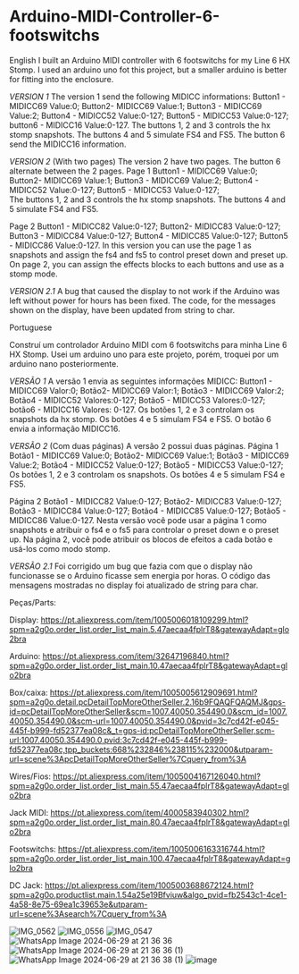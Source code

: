 # Arduino-MIDI-Controller-6-footswitchs
English
I built an Arduino MIDI controller with 6 footswitchs for my Line 6 HX Stomp. I used an arduino uno fot this project, but a smaller arduino is better for fitting into the enclosure. 

*VERSION 1*
The version 1 send the following MIDICC informations: Button1 - MIDICC69 Value:0; Button2- MIDICC69 Value:1; Button3 - MIDICC69 Value:2; Button4 - MIDICC52 Value:0-127; Button5 - MIDICC53 Value:0-127; button6 - MIDICC16 Value:0-127. The buttons 1, 2 and 3 controls the hx stomp snapshots. The buttons 4 and 5 simulate FS4 and FS5. The button 6 send the MIDICC16 information.

*VERSION 2* (With two pages)
The version 2 have two pages. The button 6 alternate between the 2 pages.
Page 1
Button1 - MIDICC69 Value:0; 
Button2- MIDICC69 Value:1; 
Button3 - MIDICC69 Value:2; 
Button4 - MIDICC52 Value:0-127; 
Button5 - MIDICC53 Value:0-127;  
The buttons 1, 2 and 3 controls the hx stomp snapshots. The buttons 4 and 5 simulate FS4 and FS5.

Page 2
Button1 - MIDICC82 Value:0-127; 
Button2- MIDICC83 Value:0-127; 
Button3 - MIDICC84 Value:0-127;
Button4 - MIDICC85 Value:0-127; 
Button5 - MIDICC86 Value:0-127.
In this version you can use the page 1 as snapshots and assign the fs4 and fs5 to control preset down and preset up. On page 2, you can assign the effects blocks to each buttons and use as a stomp mode.

*VERSION 2.1*
A bug that caused the display to not work if the Arduino was left without power for hours has been fixed. The code, for the messages shown on the display, have been updated from string to char.

Portuguese

Construí um controlador Arduino MIDI com 6 footswitchs para minha Line 6 HX Stomp. Usei um arduino uno para este projeto, porém, troquei por um arduino nano posteriormente.

*VERSÃO 1* 
A versão 1 envia as seguintes informações MIDICC: Button1 - MIDICC69 Valor:0; Botão2- MIDICC69 Valor:1; Botão3 - MIDICC69 Valor:2; Botão4 - MIDICC52 Valores:0-127; Botão5 - MIDICC53 Valores:0-127; botão6 - MIDICC16 Valores: 0-127. Os botões 1, 2 e 3 controlam os snapshots da hx stomp. Os botões 4 e 5 simulam FS4 e FS5. O botão 6 envia a informação MIDICC16.

*VERSÃO 2* (Com duas páginas) 
A versão 2 possui duas páginas.
Página 1
Botão1 - MIDICC69 Value:0; 
Botão2- MIDICC69 Value:1; 
Botão3 - MIDICC69 Value:2; 
Botão4 - MIDICC52 Value:0-127; 
Botão5 - MIDICC53 Value:0-127;  
Os botões 1, 2 e 3 controlam os snapshots. Os botões 4 e 5 simulam FS4 e FS5.

Página 2 
Botão1 - MIDICC82 Value:0-127; 
Botão2- MIDICC83 Value:0-127; 
Botão3 - MIDICC84 Value:0-127;
Botão4 - MIDICC85 Value:0-127; 
Botão5 - MIDICC86 Value:0-127.
Nesta versão você pode usar a página 1 como snapshots e atribuir o fs4 e o fs5 para controlar o preset down e o preset up. Na página 2, você pode atribuir os blocos de efeitos a cada botão e usá-los como modo stomp.

*VERSÃO 2.1* 
Foi corrigido um bug que fazia com que o display não funcionasse se o Arduino ficasse sem energia por horas. O código das mensagens mostradas no display foi atualizado de string para char.

Peças/Parts:

Display: https://pt.aliexpress.com/item/1005006018109299.html?spm=a2g0o.order_list.order_list_main.5.47aecaa4fplrT8&gatewayAdapt=glo2bra

Arduino: https://pt.aliexpress.com/item/32647196840.html?spm=a2g0o.order_list.order_list_main.10.47aecaa4fplrT8&gatewayAdapt=glo2bra

Box/caixa: https://pt.aliexpress.com/item/1005005612909691.html?spm=a2g0o.detail.pcDetailTopMoreOtherSeller.2.16b9FQAQFQAQMJ&gps-id=pcDetailTopMoreOtherSeller&scm=1007.40050.354490.0&scm_id=1007.40050.354490.0&scm-url=1007.40050.354490.0&pvid=3c7cd42f-e045-445f-b999-fd52377ea08c&_t=gps-id:pcDetailTopMoreOtherSeller,scm-url:1007.40050.354490.0,pvid:3c7cd42f-e045-445f-b999-fd52377ea08c,tpp_buckets:668%232846%238115%232000&utparam-url=scene%3ApcDetailTopMoreOtherSeller%7Cquery_from%3A

Wires/Fios: https://pt.aliexpress.com/item/1005004167126040.html?spm=a2g0o.order_list.order_list_main.55.47aecaa4fplrT8&gatewayAdapt=glo2bra

Jack MIDI: https://pt.aliexpress.com/item/4000583940302.html?spm=a2g0o.order_list.order_list_main.80.47aecaa4fplrT8&gatewayAdapt=glo2bra

Footswitchs: https://pt.aliexpress.com/item/1005006163316744.html?spm=a2g0o.order_list.order_list_main.100.47aecaa4fplrT8&gatewayAdapt=glo2bra

DC Jack: https://pt.aliexpress.com/item/1005003688672124.html?spm=a2g0o.productlist.main.1.54a25e19Bfviuw&algo_pvid=fb2543c1-4ce1-4a58-8e75-69ea1c39653e&utparam-url=scene%3Asearch%7Cquery_from%3A

![IMG_0562](https://github.com/GabrielMirandaFigueiredo/Arduino-MIDI-Controller-6-footswitchs/assets/174227068/25f25815-e665-4705-a992-d5f77de4dd66)
![IMG_0556](https://github.com/GabrielMirandaFigueiredo/Arduino-MIDI-Controller-6-footswitchs/assets/174227068/d6535ae7-4707-4a1d-868b-f393bae023ca)
![IMG_0547](https://github.com/GabrielMirandaFigueiredo/Arduino-MIDI-Controller-6-footswitchs/assets/174227068/7ccceae0-3547-43ce-92f4-9839a68f4740)
![WhatsApp Image 2024-06-29 at 21 36 36](https://github.com/GabrielMirandaFigueiredo/Arduino-MIDI-Controller-6-footswitchs/assets/174227068/6dcd9282-fbfe-49fe-a2bf-5e716088e672)
![WhatsApp Image 2024-06-29 at 21 36 36 (1)](https://github.com/GabrielMirandaFigueiredo/Arduino-MIDI-Controller-6-footswitchs/assets/174227068/ed175674-bd6c-4ddc-9098-25d5f7571f75)
![WhatsApp Image 2024-06-29 at 21 36 38 (1)](https://github.com/GabrielMirandaFigueiredo/Arduino-MIDI-Controller-6-footswitchs/assets/174227068/416a504c-92a3-4651-8b04-15f86d02cdf4)
![image](https://github.com/user-attachments/assets/254efe5c-ea7f-4722-9eca-11557674c76c)
